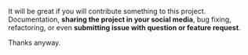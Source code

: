 It will be great if you will contribute something to this project. Documentation, **sharing the project in your social media**, bug fixing, refactoring, or even **submitting issue with question or feature request**.

Thanks anyway.

